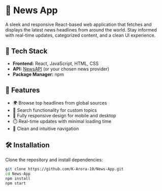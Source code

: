 # 📰 News App

A sleek and responsive React-based web application that fetches and displays the latest news headlines from around the world. Stay informed with real-time updates, categorized content, and a clean UI experience.

## 🔧 Tech Stack

- **Frontend:** React, JavaScript, HTML, CSS
- **API:** [NewsAPI](https://newsapi.org/) (or your chosen news provider)
- **Package Manager:** npm

## 🚀 Features

- 🌍 Browse top headlines from global sources  
- 🔎 Search functionality for custom topics  
- 📱 Fully responsive design for mobile and desktop  
- ⏱️ Real-time updates with minimal loading time  
- 🧭 Clean and intuitive navigation  

## 🛠️ Installation

Clone the repository and install dependencies:

```bash
git clone https://github.com/K-Arora-10/News-App.git
cd News-App
npm install
npm start

